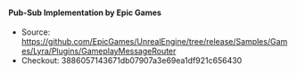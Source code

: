 #### Pub-Sub Implementation by Epic Games

- Source: https://github.com/EpicGames/UnrealEngine/tree/release/Samples/Games/Lyra/Plugins/GameplayMessageRouter
- Checkout: 3886057143671db07907a3e69ea1df921c656430